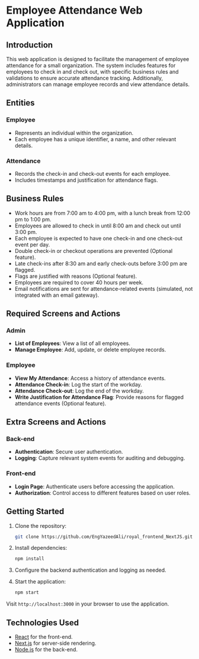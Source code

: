 # Employee Attendance Web Application

## Introduction

This web application is designed to facilitate the management of employee attendance for a small organization. The system includes features for employees to check in and check out, with specific business rules and validations to ensure accurate attendance tracking. Additionally, administrators can manage employee records and view attendance details.

## Entities

### Employee

- Represents an individual within the organization.
- Each employee has a unique identifier, a name, and other relevant details.

### Attendance

- Records the check-in and check-out events for each employee.
- Includes timestamps and justification for attendance flags.

## Business Rules

- Work hours are from 7:00 am to 4:00 pm, with a lunch break from 12:00 pm to 1:00 pm.
- Employees are allowed to check in until 8:00 am and check out until 3:00 pm.
- Each employee is expected to have one check-in and one check-out event per day.
- Double check-in or checkout operations are prevented (Optional feature).
- Late check-ins after 8:30 am and early check-outs before 3:00 pm are flagged.
- Flags are justified with reasons (Optional feature).
- Employees are required to cover 40 hours per week.
- Email notifications are sent for attendance-related events (simulated, not integrated with an email gateway).

## Required Screens and Actions

### Admin

- **List of Employees**: View a list of all employees.
- **Manage Employee**: Add, update, or delete employee records.

### Employee

- **View My Attendance**: Access a history of attendance events.
- **Attendance Check-in**: Log the start of the workday.
- **Attendance Check-out**: Log the end of the workday.
- **Write Justification for Attendance Flag**: Provide reasons for flagged attendance events (Optional feature).

## Extra Screens and Actions

### Back-end

- **Authentication**: Secure user authentication.
- **Logging**: Capture relevant system events for auditing and debugging.

### Front-end

- **Login Page**: Authenticate users before accessing the application.
- **Authorization**: Control access to different features based on user roles.

## Getting Started

1. Clone the repository:

   ```bash
   git clone https://github.com/EngYazeedAli/royal_frontend_NextJS.git
   ```

2. Install dependencies:

   ```bash
   npm install
   ```

3. Configure the backend authentication and logging as needed.

4. Start the application:

   ```bash
   npm start
   ```

Visit `http://localhost:3000` in your browser to use the application.

## Technologies Used

- [React](https://reactjs.org/) for the front-end.
- [Next.js](https://nextjs.org/) for server-side rendering.
- [Node.js](https://nodejs.org/) for the back-end.
